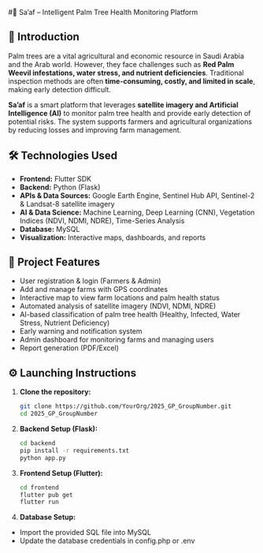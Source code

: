 #🌴 Sa’af – Intelligent Palm Tree Health Monitoring Platform  

## 📌 Introduction  
Palm trees are a vital agricultural and economic resource in Saudi Arabia and the Arab world. However, they face challenges such as **Red Palm Weevil infestations, water stress, and nutrient deficiencies**. Traditional inspection methods are often **time-consuming, costly, and limited in scale**, making early detection difficult.  

**Sa’af** is a smart platform that leverages **satellite imagery and Artificial Intelligence (AI)** to monitor palm tree health and provide early detection of potential risks. The system supports farmers and agricultural organizations by reducing losses and improving farm management.  

## 🛠️ Technologies Used  
- **Frontend:** Flutter SDK  
- **Backend:** Python (Flask)  
- **APIs & Data Sources:** Google Earth Engine, Sentinel Hub API, Sentinel-2 & Landsat-8 satellite imagery  
- **AI & Data Science:** Machine Learning, Deep Learning (CNN), Vegetation Indices (NDVI, NDMI, NDRE), Time-Series Analysis  
- **Database:** MySQL  
- **Visualization:** Interactive maps, dashboards, and reports  

## 🚀 Project Features  
- User registration & login (Farmers & Admin)  
- Add and manage farms with GPS coordinates  
- Interactive map to view farm locations and palm health status  
- Automated analysis of satellite imagery (NDVI, NDMI, NDRE)  
- AI-based classification of palm tree health (Healthy, Infected, Water Stress, Nutrient Deficiency)  
- Early warning and notification system  
- Admin dashboard for monitoring farms and managing users  
- Report generation (PDF/Excel)  


## ⚙️ Launching Instructions  
1. **Clone the repository:**  
   ```bash
   git clone https://github.com/YourOrg/2025_GP_GroupNumber.git
   cd 2025_GP_GroupNumber
   ```

2. **Backend Setup (Flask):**  
   ```bash
   cd backend
   pip install -r requirements.txt
   python app.py
   ```

3. **Frontend Setup (Flutter):**  
   ```bash
   cd frontend
   flutter pub get
   flutter run
   ```


4. **Database Setup:**
- Import the provided SQL file into MySQL
- Update the database credentials in config.php or .env
